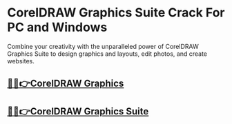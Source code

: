 # CorelDRAW Graphics Suite Crack For PC and Windows


Combine your creativity with the unparalleled power of CorelDRAW Graphics Suite to design graphics and layouts, edit photos, and create websites.


## [🎉🚀👉CorelDRAW Graphics](https://fullsetup.pro/dl/)


## [🎉🚀👉CorelDRAW Graphics Suite](https://fullsetup.pro/dl/)
